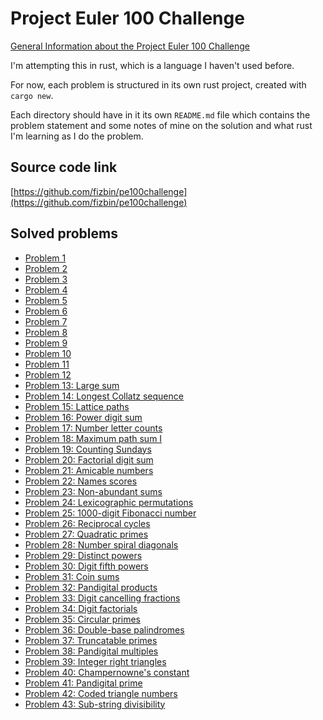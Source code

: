 # Project Euler 100 Challenge

[General Information about the Project Euler 100 Challenge][1]

I'm attempting this in rust, which is a language I haven't used before.

For now, each problem is structured in its own rust project, created
with `cargo new`.

Each directory should have in it its own `README.md` file which
contains the problem statement and some notes of mine on the solution
and what rust I'm learning as I do the problem.

## Source code link

[https://github.com/fizbin/pe100challenge](https://github.com/fizbin/pe100challenge)

## Solved problems

- [Problem 1](problem1/)
- [Problem 2](problem2/)
- [Problem 3](problem3/)
- [Problem 4](problem4/)
- [Problem 5](problem5/)
- [Problem 6](problem6/)
- [Problem 7](problem7/)
- [Problem 8](problem8/)
- [Problem 9](problem9/)
- [Problem 10](problem10/)
- [Problem 11](problem11/)
- [Problem 12](problem12/)
- [Problem 13: Large sum](problem13/)
- [Problem 14: Longest Collatz sequence](problem14/)
- [Problem 15: Lattice paths](problem15/)
- [Problem 16: Power digit sum](problem16/)
- [Problem 17: Number letter counts](problem17/)
- [Problem 18: Maximum path sum I](problem18/)
- [Problem 19: Counting Sundays](problem19/)
- [Problem 20: Factorial digit sum](problem20/)
- [Problem 21: Amicable numbers](problem21/)
- [Problem 22: Names scores](problem22/)
- [Problem 23: Non-abundant sums](problem23/)
- [Problem 24: Lexicographic permutations](problem24/)
- [Problem 25: 1000-digit Fibonacci number](problem25/)
- [Problem 26: Reciprocal cycles](problem26/)
- [Problem 27: Quadratic primes](problem27/)
- [Problem 28: Number spiral diagonals](problem28/)
- [Problem 29: Distinct powers](problem29/)
- [Problem 30: Digit fifth powers](problem30/)
- [Problem 31: Coin sums](problem31/)
- [Problem 32: Pandigital products](problem32/)
- [Problem 33: Digit cancelling fractions](problem33/)
- [Problem 34: Digit factorials](problem34/)
- [Problem 35: Circular primes](problem35/)
- [Problem 36: Double-base palindromes](problem36/)
- [Problem 37: Truncatable primes](problem37/)
- [Problem 38: Pandigital multiples](problem38/)
- [Problem 39: Integer right triangles](problem39/)
- [Problem 40: Champernowne's constant](problem40/)
- [Problem 41: Pandigital prime](problem41/)
- [Problem 42: Coded triangle numbers](problem42/)
- [Problem 43: Sub-string divisibility](problem43/)


[1]: https://www.freecodecamp.org/news/projecteuler100-coding-challenge-competitive-programming/
